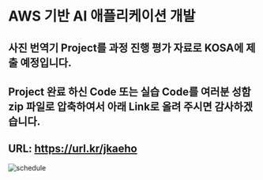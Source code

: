 # AWS 기반 AI 애플리케이션 개발




## 사진 번역기 Project를 과정 진행 평가 자료로 KOSA에 제출 예정입니다.

## Project 완료 하신 Code 또는 실습 Code를 여러분 성함 zip 파일로 압축하여서 아래 Link로 올려 주시면 감사하겠습니다.

## URL: https://url.kr/jkaeho





![schedule](https://user-images.githubusercontent.com/54794815/156910307-0dde877e-4996-4847-a5d9-14578eb04b5f.png)
